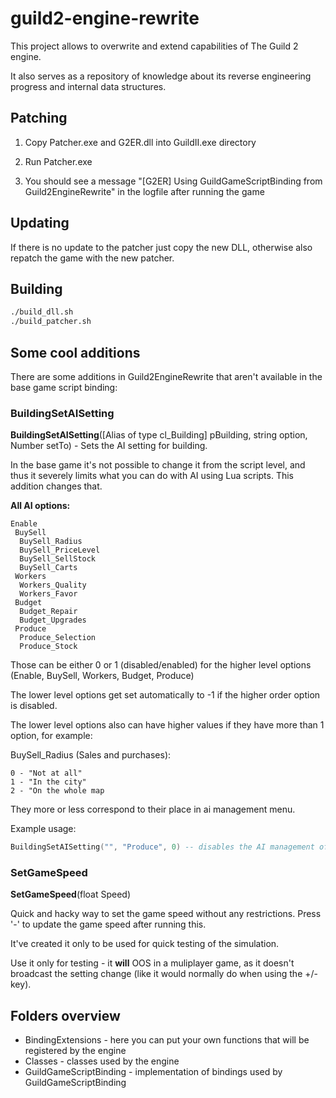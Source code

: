 # guild2-engine-rewrite

This project allows to overwrite and extend capabilities of The Guild 2 engine.

It also serves as a repository of knowledge about its reverse engineering progress and internal data structures.

## Patching

1. Copy Patcher.exe and G2ER.dll into GuildII.exe directory

2. Run Patcher.exe

3. You should see a message "\[G2ER\] Using GuildGameScriptBinding from Guild2EngineRewrite" in the logfile after running the game

## Updating

If there is no update to the patcher just copy the new DLL, otherwise also repatch the game with the new patcher.

## Building

```sh
./build_dll.sh
./build_patcher.sh
```

## Some cool additions

There are some additions in Guild2EngineRewrite that aren't available in the base game script binding:

### BuildingSetAISetting

**BuildingSetAISetting**(\[Alias of type cl_Building\] pBuilding, string option, Number setTo) - Sets the AI setting for building.

In the base game it's not possible to change it from the script level, and thus it severely limits what you can do with AI using Lua scripts. This addition changes that.

**All AI options:**

```
Enable
 BuySell
  BuySell_Radius
  BuySell_PriceLevel
  BuySell_SellStock
  BuySell_Carts
 Workers
  Workers_Quality
  Workers_Favor
 Budget
  Budget_Repair
  Budget_Upgrades
 Produce
  Produce_Selection
  Produce_Stock
```

Those can be either 0 or 1 (disabled/enabled) for the higher level options (Enable, BuySell, Workers, Budget, Produce)

The lower level options get set automatically to -1 if the higher order option is disabled.

The lower level options also can have higher values if they have more than 1 option, for example:

BuySell_Radius (Sales and purchases):

```
0 - "Not at all"
1 - "In the city"
2 - "On the whole map
```

They more or less correspond to their place in ai management menu.

Example usage:

```lua
BuildingSetAISetting("", "Produce", 0) -- disables the AI management of production completelly for building of alias ""
```

### SetGameSpeed

**SetGameSpeed**(float Speed)

Quick and hacky way to set the game speed without any restrictions. Press '-' to update the game speed after running this.

It've created it only to be used for quick testing of the simulation.

Use it only for testing - it **will** OOS in a muliplayer game, as it doesn't broadcast the setting change (like it would normally do when using the +/- key).

## Folders overview

- BindingExtensions - here you can put your own functions that will be registered by the engine
- Classes - classes used by the engine
- GuildGameScriptBinding - implementation of bindings used by GuildGameScriptBinding
